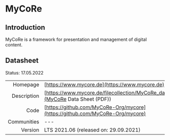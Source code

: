 # MyCoRe

## Introduction
MyCoRe is a framework for presentation and management of digital content.

## Datasheet

Status: 17.05.2022

|              |                                                                             |
| ------------:| :-------------------------------------------------------------------------- |
| Homepage     | [https://www.mycore.de](https://www.mycore.de)                          | 
| Description  | [https://www.mycore.de/filecollection/MyCoRe_datasheet.pdf](MyCoRe Data Sheet (PDF))  | 
| Code         | [https://github.com/MyCoRe-Org/mycore](https://github.com/MyCoRe-Org/mycore)                            | 
| Communities  | ---                                                                         |
| Version      | LTS 2021.06 (released on: 29.09.2021)                                                    |

